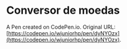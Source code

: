 # Conversor de moedas

A Pen created on CodePen.io. Original URL: [https://codepen.io/wjuniorhp/pen/dyNYOzx](https://codepen.io/wjuniorhp/pen/dyNYOzx).


